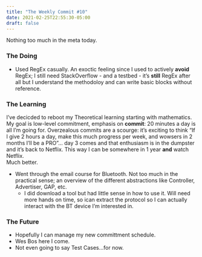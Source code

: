 ```yaml
---
title: "The Weekly Commit #10"
date: 2021-02-25T22:55:30-05:00
draft: false
---  
```

Nothing too much in the meta today.

### The Doing
* Used RegEx casually. An exoctic feeling since I used to actively **avoid** RegEx; I still need StackOverflow - and a testbed - it’s __still__ RegEx after all but I understand the methodoloy and can write basic blocks without reference.
### The Learning
I’ve decicded to reboot my Theoretical learning starting with mathematics. My goal is low-level commitment, emphasis on **commit**: 20 minutes a day is all I’m going for. Overzealous commits are a scourge: it’s exciting to think “If I give 2 hours a day, make this much progress per week, and wowsers in 2 months I’ll be a PRO”… day 3 comes and that enthusiasm is in the dumpster and it’s back to Netflix. This way I can be somewhere in 1 year __and__ watch Netflix.  
Much better.

* Went through the email course for Bluetooth. Not too much in the practical sense; an overview of the different abstractions like Controller, Advertiser, GAP, etc.
	* I did download a tool but had little sense in how to use it. Will need more hands on time, so ican extract the protocol so I can actually interact with the BT device I’m interested in.
### The Future
* Hopefully I can manage my new committment schedule.
* Wes Bos here I come.
* Not even going to say Test Cases…for now.

